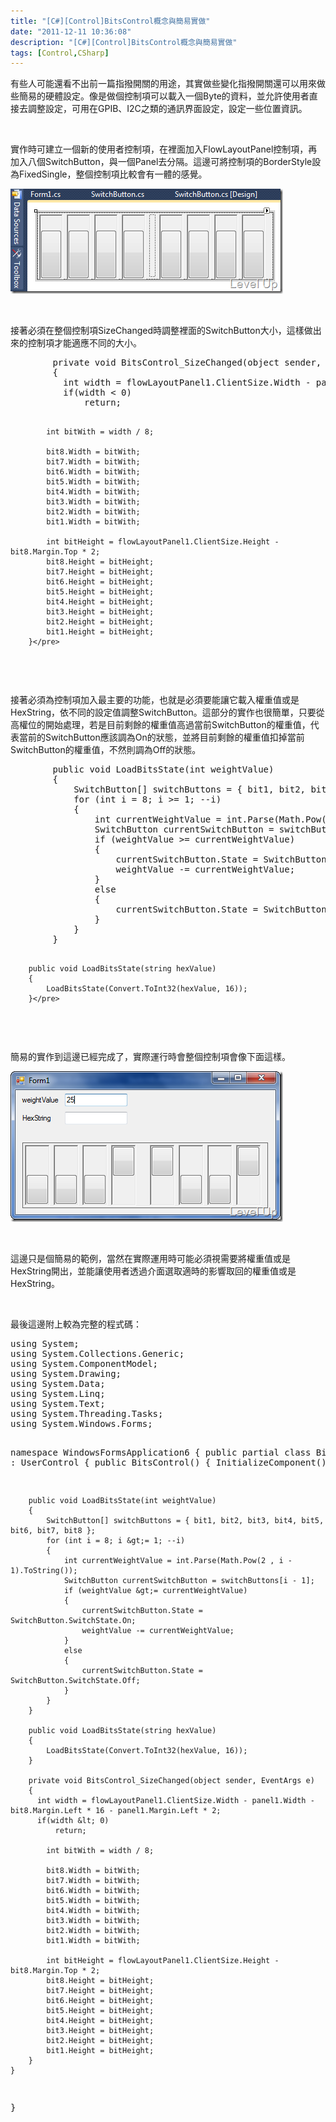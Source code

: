 ```yaml
---
title: "[C#][Control]BitsControl概念與簡易實做"
date: "2011-12-11 10:36:08"
description: "[C#][Control]BitsControl概念與簡易實做"
tags: [Control,CSharp]
---
```


<p>
	有些人可能還看不出前一篇指撥開關的用途，其實做些變化指撥開關還可以用來做些簡易的硬體設定。像是做個控制項可以載入一個Byte的資料，並允許使用者直接去調整設定，可用在GPIB、I2C之類的通訊界面設定，設定一些位置資訊。</p>
<p>
	 </p>
<p>
	實作時可建立一個新的使用者控制項，在裡面加入FlowLayoutPanel控制項，再加入八個SwitchButton，與一個Panel去分隔。這邊可將控制項的BorderStyle設為FixedSingle，整個控制項比較會有一體的感覺。</p>
<p>
	<img alt="image" border="0" height="168" src="\images\posts\61540\image_thumb_1.png" style="border-bottom: 0px; border-left: 0px; border-top: 0px; border-right: 0px" width="436" /></p>
<p>
	 </p>
<p>
	接著必須在整個控制項SizeChanged時調整裡面的SwitchButton大小，這樣做出來的控制項才能適應不同的大小。</p>
<div class="wlWriterSmartContent" id="scid:812469c5-0cb0-4c63-8c15-c81123a09de7:b0974a3b-122e-4c12-bb4b-c4ca7e050b8a" style="padding-bottom: 0px; margin: 0px; padding-left: 0px; padding-right: 0px; display: inline; float: none; padding-top: 0px">
	<pre class="c#" name="code">
        private void BitsControl_SizeChanged(object sender, EventArgs e)
        {
          int width = flowLayoutPanel1.ClientSize.Width - panel1.Width - bit8.Margin.Left * 16 - panel1.Margin.Left * 2;
          if(width &lt; 0)
              return;

            int bitWith = width / 8;

            bit8.Width = bitWith;
            bit7.Width = bitWith;
            bit6.Width = bitWith;
            bit5.Width = bitWith;
            bit4.Width = bitWith;
            bit3.Width = bitWith;
            bit2.Width = bitWith;
            bit1.Width = bitWith;

            int bitHeight = flowLayoutPanel1.ClientSize.Height - bit8.Margin.Top * 2;
            bit8.Height = bitHeight;
            bit7.Height = bitHeight;
            bit6.Height = bitHeight;
            bit5.Height = bitHeight;
            bit4.Height = bitHeight;
            bit3.Height = bitHeight;
            bit2.Height = bitHeight;
            bit1.Height = bitHeight;
        }</pre>
</div>
<p>
	 </p>
<p>
	接著必須為控制項加入最主要的功能，也就是必須要能讓它載入權重值或是HexString，依不同的設定值調整SwitchButton。這部分的實作也很簡單，只要從高權位的開始處理，若是目前剩餘的權重值高過當前SwitchButton的權重值，代表當前的SwitchButton應該調為On的狀態，並將目前剩餘的權重值扣掉當前SwitchButton的權重值，不然則調為Off的狀態。</p>
<div class="wlWriterSmartContent" id="scid:812469c5-0cb0-4c63-8c15-c81123a09de7:925f23be-d457-42c9-b4f0-13f954e93288" style="padding-bottom: 0px; margin: 0px; padding-left: 0px; padding-right: 0px; display: inline; float: none; padding-top: 0px">
	<pre class="c#" name="code">
        public void LoadBitsState(int weightValue)
        {
            SwitchButton[] switchButtons = { bit1, bit2, bit3, bit4, bit5, bit6, bit7, bit8 };
            for (int i = 8; i &gt;= 1; --i)
            {
                int currentWeightValue = int.Parse(Math.Pow(2 , i - 1).ToString());
                SwitchButton currentSwitchButton = switchButtons[i - 1];
                if (weightValue &gt;= currentWeightValue)
                {
                    currentSwitchButton.State = SwitchButton.SwitchState.On;
                    weightValue -= currentWeightValue;
                }
                else
                {
                    currentSwitchButton.State = SwitchButton.SwitchState.Off;
                }
            }
        }

        public void LoadBitsState(string hexValue)
        {
            LoadBitsState(Convert.ToInt32(hexValue, 16));
        }</pre>
</div>
<p>
	 </p>
<p>
	簡易的實作到這邊已經完成了，實際運行時會整個控制項會像下面這樣。</p>
<p>
	<img alt="image" border="0" height="241" src="\images\posts\61540\image_thumb.png" style="border-bottom: 0px; border-left: 0px; border-top: 0px; border-right: 0px" width="436" /></p>
<p>
	 </p>
<p>
	這邊只是個簡易的範例，當然在實際運用時可能必須視需要將權重值或是HexString開出，並能讓使用者透過介面選取適時的影響取回的權重值或是HexString。</p>
<p>
	 </p>
<p>
	最後這邊附上較為完整的程式碼：</p>
<div class="wlWriterSmartContent" id="scid:812469c5-0cb0-4c63-8c15-c81123a09de7:7fd94a69-a5e9-45c0-a990-1431a88c8b5c" style="padding-bottom: 0px; margin: 0px; padding-left: 0px; padding-right: 0px; display: inline; float: none; padding-top: 0px">
	<pre class="c#" name="code">
using System;
using System.Collections.Generic;
using System.ComponentModel;
using System.Drawing;
using System.Data;
using System.Linq;
using System.Text;
using System.Threading.Tasks;
using System.Windows.Forms;

namespace WindowsFormsApplication6
{
    public partial class BitsControl : UserControl
    {
        public BitsControl()
        {
            InitializeComponent();
        }

        public void LoadBitsState(int weightValue)
        {
            SwitchButton[] switchButtons = { bit1, bit2, bit3, bit4, bit5, bit6, bit7, bit8 };
            for (int i = 8; i &gt;= 1; --i)
            {
                int currentWeightValue = int.Parse(Math.Pow(2 , i - 1).ToString());
                SwitchButton currentSwitchButton = switchButtons[i - 1];
                if (weightValue &gt;= currentWeightValue)
                {
                    currentSwitchButton.State = SwitchButton.SwitchState.On;
                    weightValue -= currentWeightValue;
                }
                else
                {
                    currentSwitchButton.State = SwitchButton.SwitchState.Off;
                }
            }
        }

        public void LoadBitsState(string hexValue)
        {
            LoadBitsState(Convert.ToInt32(hexValue, 16));
        }

        private void BitsControl_SizeChanged(object sender, EventArgs e)
        {
          int width = flowLayoutPanel1.ClientSize.Width - panel1.Width - bit8.Margin.Left * 16 - panel1.Margin.Left * 2;
          if(width &lt; 0)
              return;

            int bitWith = width / 8;

            bit8.Width = bitWith;
            bit7.Width = bitWith;
            bit6.Width = bitWith;
            bit5.Width = bitWith;
            bit4.Width = bitWith;
            bit3.Width = bitWith;
            bit2.Width = bitWith;
            bit1.Width = bitWith;

            int bitHeight = flowLayoutPanel1.ClientSize.Height - bit8.Margin.Top * 2;
            bit8.Height = bitHeight;
            bit7.Height = bitHeight;
            bit6.Height = bitHeight;
            bit5.Height = bitHeight;
            bit4.Height = bitHeight;
            bit3.Height = bitHeight;
            bit2.Height = bitHeight;
            bit1.Height = bitHeight;
        }
    }
}</pre>
</div>
<p>
	 </p>
